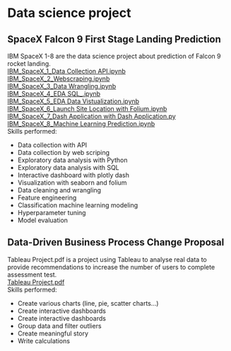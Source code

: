 <h1>Data science project</h1>
<body>
  <h2>SpaceX Falcon 9 First Stage Landing Prediction</h2>
  <p>IBM SpaceX 1-8 are the data science project about prediction of Falcon 9 rocket landing.
  <a href='https://github.com/JasonLau-98/My-DS-Project/blob/main/IBM_SpaceX_1_Data%20Collection%20API.ipynb'><br>IBM_SpaceX_1_Data Collection API.ipynb</a>
  <a href='https://github.com/JasonLau-98/My-DS-Project/blob/main/IBM_SpaceX_2_Webscraping.ipynb'><br>IBM_SpaceX_2_Webscraping.ipynb</a>
  <a href='https://github.com/JasonLau-98/My-DS-Project/blob/main/IBM_SpaceX_3_Data%20Wrangling.ipynb'><br>IBM_SpaceX_3_Data Wrangling.ipynb</a>
  <a href='https://github.com/JasonLau-98/My-DS-Project/blob/main/IBM_SpaceX_4_EDA%20SQL_.ipynb'><br>IBM_SpaceX_4_EDA SQL_.ipynb</a>
  <a href='https://github.com/JasonLau-98/My-DS-Project/blob/main/IBM_SpaceX_5_EDA%20Data%20Vistualization.ipynb'><br>IBM_SpaceX_5_EDA Data Vistualization.ipynb</a>
  <a href='https://github.com/JasonLau-98/My-DS-Project/blob/main/IBM_SpaceX_6_Launch%20Site%20Location%20with%20Folium.ipynb'><br>IBM_SpaceX_6_Launch Site Location with Folium.ipynb</a>
  <a href='https://github.com/JasonLau-98/My-DS-Project/blob/main/IBM_SpaceX_7_Dash%20Application%20with%20Dash%20Application.py'><br>IBM_SpaceX_7_Dash Application with Dash Application.py</a>
  <a href='https://github.com/JasonLau-98/My-DS-Project/blob/main/IBM_SpaceX_8_Machine%20Learning%20Prediction.ipynb'><br>IBM_SpaceX_8_Machine Learning Prediction.ipynb</a>
  <br>Skills performed:
  <ul>
    <li>Data collection with API</li>
    <li>Data collection by web scriping</li>
    <li>Exploratory data analysis with Python</li>
    <li>Exploratory data analysis with SQL</li>
    <li>Interactive dashboard with plotly dash</li>
    <li>Visualization with seaborn and folium</li>
    <li>Data cleaning and wrangling</li>
    <li>Feature engineering</li>
    <li>Classification machine learning modeling</li>
    <li>Hyperparameter tuning</li>
    <li>Model evaluation</li>
  </ul>
  </p>
  <h2>Data-Driven Business Process Change Proposal</h2>
  <p>Tableau Project.pdf is a project using Tableau to analyse real data to provide recommendations to increase the number of users to complete assessment test.
  <a href=https://github.com/JasonLau-98/My-DS-Project/blob/main/Tableau%20Project.pdf><br>Tableau Project.pdf</a>
  <br>Skills performed:
  <ul>
    <li>Create various charts (line, pie, scatter charts...)</li>
    <li>Create interactive dashboards</li>
    <li>Create interactive dashboards</li>
    <li>Group data and filter outliers</li>
    <li>Create meaningful story</li>
    <li>Write calculations</li>
  </ul>
  </p>
</body>
